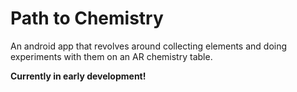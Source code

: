 # Path to Chemistry
An android app that revolves around collecting elements and doing experiments with them on an AR chemistry table.

**Currently in early development!**
